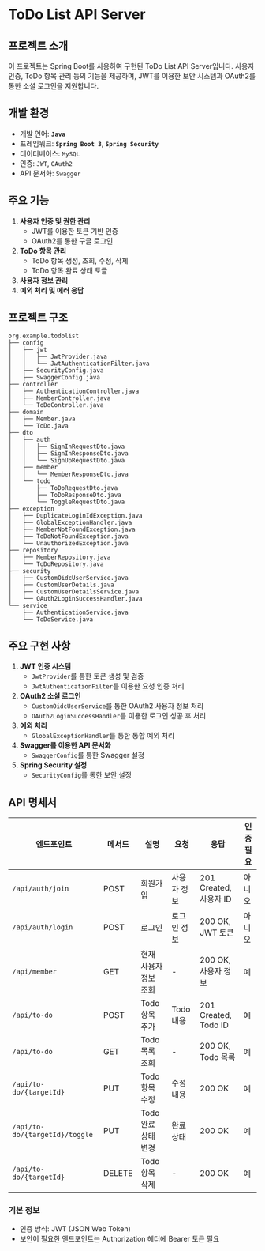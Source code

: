 # ToDo List API Server

## 프로젝트 소개

이 프로젝트는 Spring Boot를 사용하여 구현된 ToDo List API Server입니다.
사용자 인증, ToDo 항목 관리 등의 기능을 제공하며, JWT를 이용한 보안 시스템과 OAuth2를 통한 소셜 로그인을 지원합니다.

## 개발 환경

- 개발 언어: **`Java`**
- 프레임워크: **`Spring Boot 3`**, **`Spring Security`**
- 데이터베이스: `MySQL`
- 인증: `JWT`, `OAuth2`
- API 문서화: `Swagger`

## 주요 기능

1. **사용자 인증 및 권한 관리**
    - JWT를 이용한 토큰 기반 인증
    - OAuth2를 통한 구글 로그인
2. **ToDo 항목 관리**
    - ToDo 항목 생성, 조회, 수정, 삭제
    - ToDo 항목 완료 상태 토글
3. **사용자 정보 관리**
4. **예외 처리 및 에러 응답**

## 프로젝트 구조

```
org.example.todolist
├── config
│   ├── jwt
│   │   ├── JwtProvider.java
│   │   └── JwtAuthenticationFilter.java
│   ├── SecurityConfig.java
│   ├── SwaggerConfig.java
├── controller
│   ├── AuthenticationController.java
│   ├── MemberController.java
│   └── ToDoController.java
├── domain
│   ├── Member.java
│   └── ToDo.java
├── dto
│   ├── auth
│   │   ├── SignInRequestDto.java
│   │   ├── SignInResponseDto.java
│   │   └── SignUpRequestDto.java
│   ├── member
│   │   └── MemberResponseDto.java
│   └── todo
│       ├── ToDoRequestDto.java
│       ├── ToDoResponseDto.java
│       └── ToggleRequestDto.java
├── exception
│   ├── DuplicateLoginIdException.java
│   ├── GlobalExceptionHandler.java
│   ├── MemberNotFoundException.java
│   ├── ToDoNotFoundException.java
│   └── UnauthorizedException.java
├── repository
│   ├── MemberRepository.java
│   └── ToDoRepository.java
├── security
│   ├── CustomOidcUserService.java
│   ├── CustomUserDetails.java
│   ├── CustomUserDetailsService.java
│   └── OAuth2LoginSuccessHandler.java
└── service
    ├── AuthenticationService.java
    └── ToDoService.java
```

## 주요 구현 사항

1. **JWT 인증 시스템**
    - `JwtProvider`를 통한 토큰 생성 및 검증
    - `JwtAuthenticationFilter`를 이용한 요청 인증 처리
2. **OAuth2 소셜 로그인**
    - `CustomOidcUserService`를 통한 OAuth2 사용자 정보 처리
    - `OAuth2LoginSuccessHandler`를 이용한 로그인 성공 후 처리
3. **예외 처리**
    - `GlobalExceptionHandler`를 통한 통합 예외 처리
4. **Swagger를 이용한 API 문서화**
    - `SwaggerConfig`를 통한 Swagger 설정
5. **Spring Security 설정**
    - `SecurityConfig`를 통한 보안 설정

## API 명세서

| 엔드포인트                          | 메서드    | 설명            | 요청      | 응답                   | 인증 필요 |
|--------------------------------|--------|---------------|---------|----------------------|-------|
| `/api/auth/join`               | POST   | 회원가입          | 사용자 정보  | 201 Created, 사용자 ID  | 아니오   |
| `/api/auth/login`              | POST   | 로그인           | 로그인 정보  | 200 OK, JWT 토큰       | 아니오   |
| `/api/member`                  | GET    | 현재 사용자 정보 조회  | -       | 200 OK, 사용자 정보       | 예     |
| `/api/to-do`                   | POST   | Todo 항목 추가    | Todo 내용 | 201 Created, Todo ID | 예     |
| `/api/to-do`                   | GET    | Todo 목록 조회    | -       | 200 OK, Todo 목록      | 예     |
| `/api/to-do/{targetId}`        | PUT    | Todo 항목 수정    | 수정 내용   | 200 OK               | 예     |
| `/api/to-do/{targetId}/toggle` | PUT    | Todo 완료 상태 변경 | 완료 상태   | 200 OK               | 예     |
| `/api/to-do/{targetId}`        | DELETE | Todo 항목 삭제    | -       | 200 OK               | 예     |

### 기본 정보

- 인증 방식: JWT (JSON Web Token)
- 보안이 필요한 엔드포인트는 Authorization 헤더에 Bearer 토큰 필요